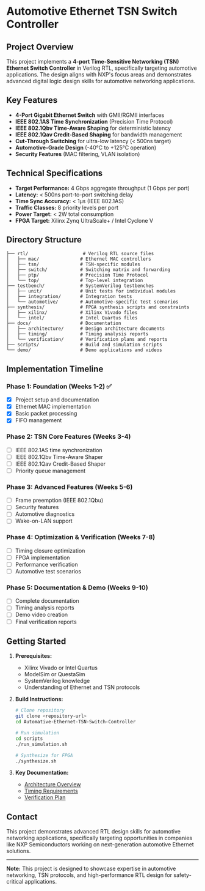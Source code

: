 # Automotive Ethernet TSN Switch Controller

## Project Overview

This project implements a **4-port Time-Sensitive Networking (TSN) Ethernet Switch Controller** in Verilog RTL, specifically targeting automotive applications. The design aligns with NXP's focus areas and demonstrates advanced digital logic design skills for automotive networking applications.

## Key Features

- **4-Port Gigabit Ethernet Switch** with GMII/RGMII interfaces
- **IEEE 802.1AS Time Synchronization** (Precision Time Protocol)
- **IEEE 802.1Qbv Time-Aware Shaping** for deterministic latency
- **IEEE 802.1Qav Credit-Based Shaping** for bandwidth management
- **Cut-Through Switching** for ultra-low latency (< 500ns target)
- **Automotive-Grade Design** (-40°C to +125°C operation)
- **Security Features** (MAC filtering, VLAN isolation)

## Technical Specifications

- **Target Performance:** 4 Gbps aggregate throughput (1 Gbps per port)
- **Latency:** < 500ns port-to-port switching delay
- **Time Sync Accuracy:** < 1μs (IEEE 802.1AS)
- **Traffic Classes:** 8 priority levels per port
- **Power Target:** < 2W total consumption
- **FPGA Target:** Xilinx Zynq UltraScale+ / Intel Cyclone V

## Directory Structure

```
├── rtl/                    # Verilog RTL source files
│   ├── mac/               # Ethernet MAC controllers
│   ├── tsn/               # TSN-specific modules
│   ├── switch/            # Switching matrix and forwarding
│   ├── ptp/               # Precision Time Protocol
│   └── top/               # Top-level integration
├── testbench/             # SystemVerilog testbenches
│   ├── unit/              # Unit tests for individual modules
│   ├── integration/       # Integration tests
│   └── automotive/        # Automotive-specific test scenarios
├── synthesis/             # FPGA synthesis scripts and constraints
│   ├── xilinx/            # Xilinx Vivado files
│   └── intel/             # Intel Quartus files
├── docs/                  # Documentation
│   ├── architecture/      # Design architecture documents
│   ├── timing/            # Timing analysis reports
│   └── verification/      # Verification plans and reports
├── scripts/               # Build and simulation scripts
└── demo/                  # Demo applications and videos
```

## Implementation Timeline

### Phase 1: Foundation (Weeks 1-2) ✅
- [x] Project setup and documentation
- [x] Ethernet MAC implementation
- [x] Basic packet processing
- [x] FIFO management

### Phase 2: TSN Core Features (Weeks 3-4)
- [ ] IEEE 802.1AS time synchronization
- [ ] IEEE 802.1Qbv Time-Aware Shaper
- [ ] IEEE 802.1Qav Credit-Based Shaper
- [ ] Priority queue management

### Phase 3: Advanced Features (Weeks 5-6)
- [ ] Frame preemption (IEEE 802.1Qbu)
- [ ] Security features
- [ ] Automotive diagnostics
- [ ] Wake-on-LAN support

### Phase 4: Optimization & Verification (Weeks 7-8)
- [ ] Timing closure optimization
- [ ] FPGA implementation
- [ ] Performance verification
- [ ] Automotive test scenarios

### Phase 5: Documentation & Demo (Weeks 9-10)
- [ ] Complete documentation
- [ ] Timing analysis reports
- [ ] Demo video creation
- [ ] Final verification reports

## Getting Started

1. **Prerequisites:**
   - Xilinx Vivado or Intel Quartus
   - ModelSim or QuestaSim
   - SystemVerilog knowledge
   - Understanding of Ethernet and TSN protocols

2. **Build Instructions:**
   ```bash
   # Clone repository
   git clone <repository-url>
   cd Automative-Ethernet-TSN-Switch-Controller
   
   # Run simulation
   cd scripts
   ./run_simulation.sh
   
   # Synthesize for FPGA
   ./synthesize.sh
   ```

3. **Key Documentation:**
   - [Architecture Overview](docs/architecture/system_architecture.md)
   - [Timing Requirements](docs/timing/timing_specification.md)
   - [Verification Plan](docs/verification/verification_plan.md)

## Contact

This project demonstrates advanced RTL design skills for automotive networking applications, specifically targeting opportunities in companies like NXP Semiconductors working on next-generation automotive Ethernet solutions.

---

**Note:** This project is designed to showcase expertise in automotive networking, TSN protocols, and high-performance RTL design for safety-critical applications.
